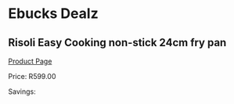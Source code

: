 
# Ebucks Dealz
## Risoli Easy Cooking non-stick 24cm fry pan
[Product Page](https://www.ebucks.com/web/shop/productSelected.do?prodId=1162587803&catId=1157659933)

Price: R599.00

Savings: 


	